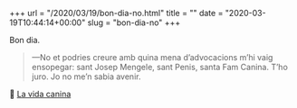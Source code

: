 +++
url = "/2020/03/19/bon-dia-no.html"
title = ""
date = "2020-03-19T10:44:14+00:00"
slug = "bon-dia-no"
+++

Bon dia.

> —No et podries creure amb quina mena d’advocacions m’hi vaig ensopegar: sant Josep Mengele, sant Penis, santa Fam Canina. T’ho juro. Jo no me’n sabia avenir.

📖 [La vida canina](http://carlesbellver.net/llibres/lavidacanina)
